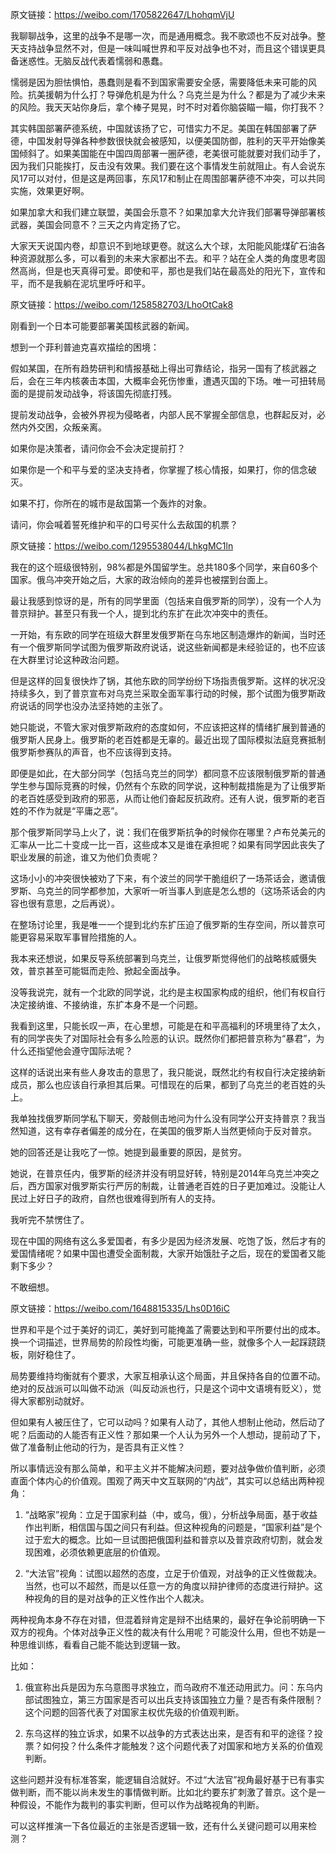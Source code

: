 原文链接：https://weibo.com/1705822647/LhohqmVjU

我聊聊战争，这里的战争不是哪一次，而是通用概念。我不歌颂也不反对战争。整天支持战争显然不对，但是一味叫喊世界和平反对战争也不对，而且这个错误更具备迷惑性。无脑反战代表着懦弱和愚蠢。

懦弱是因为胆怯惧怕，愚蠢则是看不到国家需要安全感，需要降低未来可能的风险。抗美援朝为什么打？导弹危机是为什么？乌克兰是为什么？都是为了减少未来的风险。我天天站你身后，拿个棒子晃晃，时不时对着你脑袋瞄一瞄，你打我不？

其实韩国部署萨德系统，中国就该扬了它，可惜实力不足。美国在韩国部署了萨德，中国发射导弹各种参数很快就会被感知，以便美国防御，胜利的天平开始像美国倾斜了。如果美国能在中国四周部署一圈萨德，老美很可能就要对我们动手了，因为我们只能挨打，反击没有效果。我们要在这个事情发生前就阻止。有人会说东风17可以对付，但是这是两回事，东风17和制止在周围部署萨德不冲突，可以共同实施，效果更好啊。

如果加拿大和我们建立联盟，美国会乐意不？如果加拿大允许我们部署导弹部署核武器，美国会同意不？三天之内肯定扬了它。

大家天天说国内卷，却意识不到地球更卷。就这么大个球，太阳能风能煤矿石油各种资源就那么多，可以看到的未来大家都出不去。和平？站在全人类的角度思考固然高尚，但是也天真得可爱。即使和平，那也是我们站在最高处的阳光下，宣传和平，而不是我躺在泥坑里呼吁和平。

原文链接：https://weibo.com/1258582703/LhoOtCak8

刚看到一个日本可能要部署美国核武器的新闻。

想到一个菲利普迪克喜欢描绘的困境：

假如某国，在所有趋势研判和情报基础上得出可靠结论，指另一国有了核武器之后，会在三年内核袭击本国，大概率会死伤惨重，遭遇灭国的下场。唯一可扭转局面的是提前发动战争，将该国先彻底打残。

提前发动战争，会被外界视为侵略者，内部人民不掌握全部信息，也群起反对，必然内外交困，众叛亲离。

如果你是决策者，请问你会不会决定提前打？

如果你是一个和平与爱的坚决支持者，你掌握了核心情报，如果打，你的信念破灭。

如果不打，你所在的城市是敌国第一个轰炸的对象。

请问，你会喊着誓死维护和平的口号买什么去敌国的机票？

原文链接：https://weibo.com/1295538044/LhkgMC1ln

我在的这个班级很特别，98%都是外国留学生。总共180多个同学，来自60多个国家。俄乌冲突开始之后，大家的政治倾向的差异也被摆到台面上。

最让我感到惊讶的是，所有的同学里面（包括来自俄罗斯的同学），没有一个人为普京辩护。甚至只有我一个人，提到北约东扩在此次冲突中的责任。

一开始，有东欧的同学在班级大群里发俄罗斯在乌东地区制造爆炸的新闻，当时还有一个俄罗斯同学试图为俄罗斯政府说话，说这些新闻都是未经验证的，也不应该在大群里讨论这种政治问题。

但是这样的回复很快炸了锅，其他东欧的同学纷纷下场指责俄罗斯。这样的状况没持续多久，到了普京宣布对乌克兰采取全面军事行动的时候，那个试图为俄罗斯政府说话的同学也没办法坚持她的主张了。

她只能说，不管大家对俄罗斯政府的态度如何，不应该把这样的情绪扩展到普通的俄罗斯人民身上。俄罗斯的老百姓都是无辜的。最近出现了国际模拟法庭竞赛抵制俄罗斯参赛队的声音，也不应该得到支持。

即便是如此，在大部分同学（包括乌克兰的同学）都同意不应该限制俄罗斯的普通学生参与国际竞赛的时候，仍然有个东欧的同学说，这种制裁措施是为了让俄罗斯的老百姓感受到政府的邪恶，从而让他们奋起反抗政府。还有人说，俄罗斯的老百姓的不作为就是“平庸之恶”。

那个俄罗斯同学马上火了，说：我们在俄罗斯抗争的时候你在哪里？卢布兑美元的汇率从一比二十变成一比一百，这些成本又是谁在承担呢？如果有同学因此丧失了职业发展的前途，谁又为他们负责呢？

这场小小的冲突很快被劝了下来，有个波兰的同学干脆组织了一场茶话会，邀请俄罗斯、乌克兰的同学都参加，大家听一听当事人到底是怎么想的（这场茶话会的内容也很有意思，之后再说）。

在整场讨论里，我是唯一一个提到北约东扩压迫了俄罗斯的生存空间，所以普京可能更容易采取军事冒险措施的人。

我本来还想说，如果反导系统部署到乌克兰，让俄罗斯觉得他们的战略核威慑失效，普京甚至可能铤而走险、掀起全面战争。

没等我说完，就有一个北欧的同学说，北约是主权国家构成的组织，他们有权自行决定接纳谁、不接纳谁，东扩本身不是一个问题。

我看到这里，只能长叹一声，在心里想，可能是在和平高福利的环境里待了太久，有的同学丧失了对国际社会有多么险恶的认识。既然你们都把普京称为“暴君”，为什么还指望他会遵守国际法呢？

这样的话说出来有些人身攻击的意思了，我只能说，既然北约有权自行决定接纳新成员，那么也应该自行承担其后果。可惜现在的后果，都到了乌克兰的老百姓的头上。

我单独找俄罗斯同学私下聊天，旁敲侧击地问为什么没有同学公开支持普京？我当然知道，这有幸存者偏差的成分在，在美国的俄罗斯人当然更倾向于反对普京。

她的回答还是让我吃了一惊。她提到最重要的原因，是贫穷。

她说，在普京任内，俄罗斯的经济并没有明显好转，特别是2014年乌克兰冲突之后，西方国家对俄罗斯实行严厉的制裁，让普通老百姓的日子更加难过。没能让人民过上好日子的政府，自然也很难得到所有人的支持。

我听完不禁愣住了。

现在中国的网络有这么多爱国者，有多少是因为经济发展、吃饱了饭，然后才有的爱国情绪呢？如果中国也遭受全面制裁，大家开始饿肚子之后，现在的爱国者又能剩下多少？

不敢细想。

原文链接：https://weibo.com/1648815335/Lhs0D16iC

世界和平是个过于美好的词汇，美好到可能掩盖了需要达到和平所要付出的成本。换一个词描述，世界局势的阶段性均衡，可能更准确一些，就像多个人一起踩跷跷板，刚好稳住了。

局势要维持均衡就有个要求，大家互相承认这个局面，并且保持各自的位置不动。绝对的反战派可以叫做不动派（叫反动派也行，只是这个词中文语境有贬义），觉得大家都别动就好。

但如果有人被压住了，它可以动吗？如果有人动了，其他人想制止他动，然后动了呢？后面动的人能否有正义性？那如果一个人认为另外一个人想动，提前动了下，做了准备制止他动的行为，是否具有正义性？

所以事情远没有那么简单，和平主义并不能解决问题，要对战争做价值判断，必须直面个体内心的价值观。围观了两天中文互联网的“内战”，其实可以总结出两种视角：

1. “战略家”视角：立足于国家利益（中，或乌，俄），分析战争局面，基于收益作出判断，相信国与国之间只有利益。但这种视角的问题是，“国家利益”是个过于宏大的概念。比如一旦试图把俄国利益和普京以及普京政府切割，就会发现困难，必须依赖更底层的价值观。

2. “大法官”视角：试图以超然的态度，立足于价值观，对战争的正义性做裁决。当然，也可以不超然，而是以任意一方的角度以辩护律师的态度进行辩护。这种视角的目的是对战争的正义性作出个人裁决。

两种视角本身不存在对错，但混着辩肯定是辩不出结果的，最好在争论前明确一下双方的视角。个体对战争正义性的裁决有什么用呢？可能没什么用，但也不妨是一种思维训练，看看自己能不能达到逻辑一致。

比如：

1. 俄宣称出兵是因为东乌意图寻求独立，而乌政府不准还动用武力。问：东乌内部试图独立，第三方国家是否可以出兵支持该国独立力量？是否有条件限制？这个问题的回答代表了对国家主权优先级的价值观判断。

2. 东乌这样的独立诉求，如果不以战争的方式表达出来，是否有和平的途径？投票？如何投？什么条件才能触发？这个问题代表了对国家和地方关系的价值观判断。

这些问题并没有标准答案，能逻辑自洽就好。不过“大法官”视角最好基于已有事实做判断，而不能以尚未发生的事情做判断。比如北约要东扩刺激了普京。这个是一种假设，不能作为裁判的事实判断，但可以作为战略视角的判断。

可以这样推演一下各位最近的主张是否逻辑一致，还有什么关键问题可以用来检测？